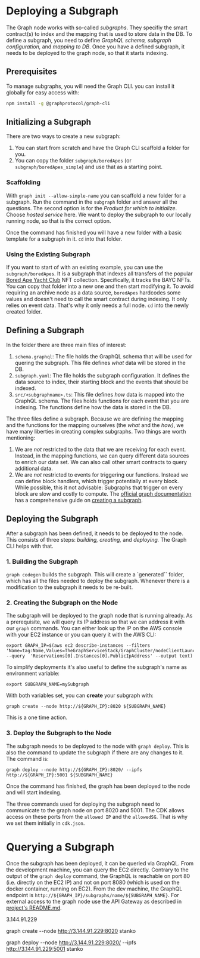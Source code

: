 # Deploying a Subgraph
The Graph node works with so-called _subgraphs_. They specifiy the smart contract(s) to index and the mapping that is used to store data in the DB. To define a subgraph, you need to define _GraphQL schema, subgraph configuration,_ and _mapping to DB_. Once you have a defined subgraph, it needs to be deployed to the graph node, so that it starts indexing. 

## Prerequisites
To manage subgraphs, you will need the Graph CLI. you can install it globally for easy access with:

```sh
npm install -g @graphprotocol/graph-cli
```

## Initializing a Subgraph
There are two ways to create a new subgraph:
1. You can start from scratch and have the Graph CLI scaffold a folder for you.
2. You can copy the folder `subgraph/boredApes` (or `subgraph/boredApes_simple`) and use that as a starting point.

### Scaffolding
With `graph init --allow-simple-name` you can scaffold a new folder for a subgraph. Run the command in the `subgraph` folder and answer all the questions. The second option is for the _Product for which to initialize_. Choose _hosted service_ here. We want to deploy the subgraph to our locally running node, so that is the correct option. 

Once the command has finished you will have a new folder with a basic template for a subgraph in it. `cd` into that folder.

### Using the Existing Subgraph
If you want to start of with an existing example, you can use the `subgraph/boredApes`. It is a subgraph that indexes all transfers of the popular [Bored Ape Yacht Club](https://boredapeyachtclub.com) NFT collection. Specifically, it tracks the BAYC NFTs. You can copy that folder into a new one and then start modifying it. To avoid requiring an archive node as a data source, `boredApes` hardcodes some values and doesn't need to call the smart contract during indexing. It only relies on event data. That's why it only needs a full node. `cd` into the newly created folder.

## Defining a Subgraph
In the folder there are three main files of interest:
1. `schema.graphql`: The file holds the GraphQL schema that will be used for quering the subgraph. This file defines *what* data will be stored in the DB.
2. `subgraph.yaml`: The file holds the subgraph configuration. It defines the data source to index, their starting block and the events that should be indexed. 
3. `src/<subgraphname>.ts`: This file defines *how* data is mapped into the GraphQL schema. The files holds functions for each event that you are indexing. The functions define how the data is stored in the DB.

The three files define a subgraph. Because we are defining the mapping and the functions for the mapping ourselves (the _what_ and the _how)_, we have many liberties in creating complex subgraphs. Two things are worth mentioning: 
1. We are _not_ restricted to the data that we are receiving for each event. Instead, in the mapping functions, we can query different data sources to enrich our data set. We can also call other smart contracts to query additional data. 
2. We are _not_ restricted to events for triggering our functions. Instead we can define block handlers, which trigger potentially at every block. While possible, this it not advisable: Subgraphs that trigger on every block are slow and costly to compute. The [official graph documentation](https://thegraph.com/docs/en/) has a comprehensive guide on [creating a subgraph](https://thegraph.com/docs/en/developing/creating-a-subgraph).

## Deploying the Subgraph
After a subgraph has been defined, it needs to be deployed to the node. This consists of three steps: _building, creating,_ and _deploying._ The Graph CLI helps with that. 

### 1. Building the Subgraph
`graph codegen` builds the subgraph. This will create a `generated`` folder, which has all the files needed to deploy the subgraph. Whenever there is a modification to the subgraph it needs to be re-built.

### 2. Creating the Subgraph on the Node
The subgraph will be deployed to the graph node that is running already. As a prerequisite, we will query its IP address so that we can address it with our `graph` commands. You can either look up the IP on the AWS console with your EC2 instance or you can query it with the AWS CLI: 

```
export GRAPH_IP=$(aws ec2 describe-instances --filters 'Name=tag:Name,Values=TheGraphServiceStack/GraphCluster/nodeClientLaunchTemplate' --query  'Reservations[0].Instances[0].PublicIpAddress' --output text)
```

To simplify deployments it's also useful to define the subgraph's name as environment variable: 

```
export SUBGRAPH_NAME=mySubgraph
```

With both variables set, you can **create** your subgraph with: 

```
graph create --node http://${GRAPH_IP}:8020 ${SUBGRAPH_NAME}
```

This is a one time action.

### 3. Deploy the Subgraph to the Node
The subgraph needs to be deployed to the node with `graph deploy`. This is also the command to update the subgraph if there are any changes to it. The command is: 

```
graph deploy --node http://${GRAPH_IP}:8020/ --ipfs http://${GRAPH_IP}:5001 ${SUBGRAPH_NAME}
```

Once the command has finished, the graph has been deployed to the node and will start indexing. 

The three commands used for deploying the subgraph need to communicate to the graph node on port 8020 and 5001. The CDK allows access on these ports from the `allowed IP` and the `allowedSG`. That is why we set them initially in `cdk.json`.

# Querying a Subgraph
Once the subgraph has been deployed, it can be queried via GraphQL. From the development machine, you can query the EC2 directly. Contrary to the output of the `graph deploy` command, the GraphQL is reachable on port 80 (i.e. directly on the EC2 IP) and not on port 8080 (which is used on the docker container, running on EC2). From the dev machine, the GraphQL endpoint is `http://${GRAPH_IP}/subgraphs/name/${SUBGRAPH_NAME}`. For external access to the graph node use the API Gateway as described in [project's README.md](../README.md#Access-to-the-GraphQL-API).

3.144.91.229

graph create --node http://3.144.91.229:8020 stanko

graph deploy --node http://3.144.91.229:8020/ --ipfs http://3.144.91.229:5001 stanko